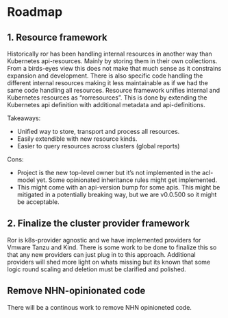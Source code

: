 # Roadmap

## 1. Resource framework
Historically ror has been handling internal resources in another way than Kubernetes api-resources. Mainly by storing them in their own collections. From a birds-eyes view this does not make that much sense as it constrains expansion and development. There is also specific code handling the different internal resources making it less maintainable as if we had the same code handling all resources.
Resource framework unifies internal and Kubernetes resources as “rorresources”. This is done by extending the Kubernetes api definition with additional metadata and api-definitions.

Takeaways:
-	Unified way to store, transport and process all resources.
-	Easily extendible with new resource kinds.
-	Easier to query resources across clusters (global reports)

Cons:
-	Project is the new top-level owner but it’s not implemented in the acl-model yet. Some opinionated inheritance rules might get implemented.
-	This might come with an api-version bump for some apis. This might be mitigated in a potentially breaking way, but we are v0.0.500 so it might be acceptable. 

## 2. Finalize the cluster provider framework
Ror is k8s-provider agnostic and we have implemented providers for Vmware Tanzu and Kind. There is some work to be done to finalize this so that any new providers can just plug in to this approach. Additional providers will shed more light on whats missing but its known that some logic round scaling and deletion must be clarified and polished.

## Remove NHN-opinionated code

There will be a continous work to remove NHN opinioneted code.
